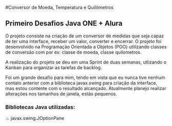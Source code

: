 #Conversor de Moeda, Temperatura e Quilômetros
## Primeiro Desafios Java ONE + Alura

<p>O projeto consiste na criação de um conversor de medidas que seja capaz de ter uma interface, receber um valor, converter e encerrar. O projeto foi desenvolvido na Programação Orientada a Objetos (POO) utilizando classes de conversão com por ex: classe de moeda, classe quilometros.

<p>A realização do projeto se deu em uma Sprint de duas semanas, utlizando o Kanban para organizar as tarefas de backlog.

<p>Foi um grande desafio para mim, tendo em vista que eu nunca tive nenhum contato anterior com a biblioteca javax.swing para criação da interface, mas estou contente com o resultado alcançado. Atualmente planejo realizar alterações nos tamanhos de janela, estão pequenos.

### Bibliotecas Java utilizadas:
<p>&#9832; javax.swing.JOptionPane

